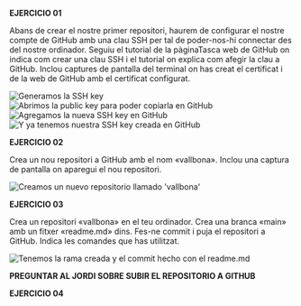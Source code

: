 
**EJERCICIO 01**

Abans de crear el nostre primer repositori, haurem de configurar el nostre compte de GitHub amb una clau SSH per tal de poder-nos-hi connectar des del nostre ordinador. Seguiu el tutorial de la pàginaTasca web de GitHub on indica com crear una clau SSH i el tutorial on explica com afegir la clau a GitHub. Inclou captures de pantalla del terminal on has creat el certificat i de la web de GitHub amb el certificat configurat.

![Generamos la SSH key](./img/Ejercicio_1.1.png)
![Abrimos la public key para poder copiarla en GitHub](./img/Ejercicio_1.2.png)
![Agregamos la nueva SSH key en GitHub](./img/Ejercicio_1.3.png)
![Y ya tenemos nuestra SSH key creada en GitHub](./img/Ejercicio_1.4.png)

**EJERCICIO 02**

Crea un nou repositori a GitHub amb el nom «vallbona». Inclou una captura de pantalla on aparegui el nou repositori.

![Creamos un nuevo repositorio llamado 'vallbona'](./img/Ejercicio_2.1.png)

**EJERCICIO 03**

Crea un repositori «vallbona» en el teu ordinador. Crea una branca «main» amb un fitxer «readme.md» dins. Fes-ne commit i puja el repositori a GitHub. Indica les comandes que has utilitzat.

![Tenemos la rama creada y el commit hecho con el readme.md](./img/Ejercicio_3.1.png)

**PREGUNTAR AL JORDI SOBRE SUBIR EL REPOSITORIO A GITHUB**

**EJERCICIO 04**


![]()